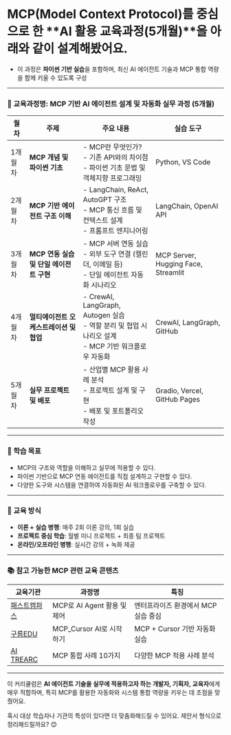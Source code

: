 # MCP(Model Context Protocol)를 중심으로 한 **AI 활용 교육과정(5개월)**을 아래와 같이 설계해봤어요. 
- 이 과정은 **파이썬 기반 실습**을 포함하며, 최신 AI 에이전트 기술과 MCP 통합 역량을 함께 키울 수 있도록 구성
  

---

### 🧠 교육과정명: **MCP 기반 AI 에이전트 설계 및 자동화 실무 과정 (5개월)**

| 월차 | 주제 | 주요 내용 | 실습 도구 |
|------|------|-----------|-----------|
| 1개월차 | **MCP 개념 및 파이썬 기초** | - MCP란 무엇인가?<br>- 기존 API와의 차이점<br>- 파이썬 기초 문법 및 객체지향 프로그래밍 | Python, VS Code |
| 2개월차 | **MCP 기반 에이전트 구조 이해** | - LangChain, ReAct, AutoGPT 구조<br>- MCP 통신 흐름 및 컨텍스트 설계<br>- 프롬프트 엔지니어링 | LangChain, OpenAI API |
| 3개월차 | **MCP 연동 실습 및 단일 에이전트 구현** | - MCP 서버 연동 실습<br>- 외부 도구 연결 (캘린더, 이메일 등)<br>- 단일 에이전트 자동화 시나리오 | MCP Server, Hugging Face, Streamlit |
| 4개월차 | **멀티에이전트 오케스트레이션 및 협업** | - CrewAI, LangGraph, Autogen 실습<br>- 역할 분리 및 협업 시나리오 설계<br>- MCP 기반 워크플로우 자동화 | CrewAI, LangGraph, GitHub |
| 5개월차 | **실무 프로젝트 및 배포** | - 산업별 MCP 활용 사례 분석<br>- 프로젝트 설계 및 구현<br>- 배포 및 포트폴리오 작성 | Gradio, Vercel, GitHub Pages |

---

### 🎯 학습 목표

- MCP의 구조와 역할을 이해하고 실무에 적용할 수 있다.
- 파이썬 기반으로 MCP 연동 에이전트를 직접 설계하고 구현할 수 있다.
- 다양한 도구와 시스템을 연결하여 자동화된 AI 워크플로우를 구축할 수 있다.

---

### 📌 교육 방식

- **이론 + 실습 병행**: 매주 2회 이론 강의, 1회 실습
- **프로젝트 중심 학습**: 월별 미니 프로젝트 + 최종 팀 프로젝트
- **온라인/오프라인 병행**: 실시간 강의 + 녹화 제공

---

### 📚 참고 가능한 MCP 관련 교육 콘텐츠

| 교육기관 | 과정명 | 특징 |
|----------|--------|------|
| [패스트캠퍼스](https://fastcampus.co.kr/data_online_mcp) | MCP로 AI Agent 활용 및 제어 | 엔터프라이즈 환경에서 MCP 실습 중심 |
| [구름EDU](https://level.goorm.io/lecture/58945) | MCP_Cursor AI로 시작하기 | MCP + Cursor 기반 자동화 실습 |
| [AI TREARC](https://aitrearc.com/mcpmodular-control-protocol-개념과-통합-사례-10가지/) | MCP 통합 사례 10가지 | 다양한 MCP 적용 사례 분석 |

---

이 커리큘럼은 **AI 에이전트 기술을 실무에 적용하고자 하는 개발자, 기획자, 교육자**에게 매우 적합하며, 특히 MCP를 활용한 자동화와 시스템 통합 역량을 키우는 데 초점을 맞췄어요.

혹시 대상 학습자나 기관의 특성이 있다면 더 맞춤화해드릴 수 있어요. 제안서 형식으로 정리해드릴까요? 😊
